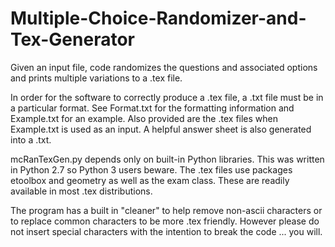 # Multiple-Choice-Randomizer-and-Tex-Generator
Given an input file, code randomizes the questions and associated options and prints multiple variations to a .tex file.

In order for the software to correctly produce a .tex file, a .txt file must be in a particular format.
See Format.txt for the formatting information and Example.txt for an example. Also provided are the .tex files when Example.txt is used as an input. A helpful answer sheet is also generated into a .txt.

mcRanTexGen.py depends only on built-in Python libraries. This was written in Python 2.7 so Python 3 users beware.
The .tex files use packages etoolbox and geometry as well as the exam class. These are readily available in most .tex distributions.

The program has a built in "cleaner" to help remove non-ascii characters or to replace common characters to be more .tex friendly. However please do not insert special characters with the intention to break the code ... you will.
